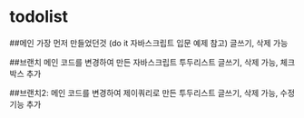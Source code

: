 # todolist


##메인 
가장 먼저 만들었던것 (do it 자바스크립트 입문 예제 참고)
글쓰기, 삭제 가능

##브랜치
메인 코드를 변경하여 만든 자바스크립트 투두리스트
글쓰기, 삭제 가능, 체크박스 추가

##브랜치2: 메인 코드를 변경하여 제이쿼리로 만든 투두리스트
글쓰기, 삭제 가능, 수정 기능 추가
